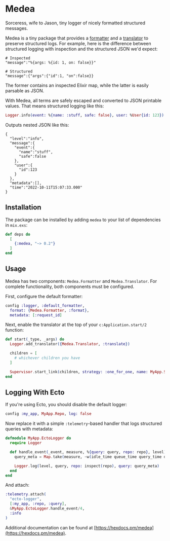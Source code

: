 # Medea

Sorceress, wife to Jason, tiny logger of nicely formatted structured messages.

Medea is a tiny package that provides a [formatter][form] and a
[translator][tran] to preserve structured logs. For example, here is the
difference between structured logging with inspection and the structured JSON
we'd expect:

```
# Inspected
"message":"%{args: %{id: 1, on: false}}"

# Structured
"message":{"args":{"id":1, "on":false}}
```

The former contains an inspected Elixir map, while the latter is easily parsable
as JSON.

With Medea, all terms are safely escaped and converted to JSON printable values.
That means structured logging like this:

```elixir
Logger.info(event: %{name: :stuff, safe: false}, user: %User{id: 123})
```

Outputs nested JSON like this:

```
{
  "level":"info",
  "message":{
    "event":{
      "name":"stuff",
      "safe":false
    },
    "user":{
      "id":123
    }
  },
  "metadata":[],
  "time":"2022-10-11T15:07:33.000"
}
```

## Installation

The package can be installed by adding `medea` to your list of dependencies in
`mix.exs`:

```elixir
def deps do
  [
    {:medea, "~> 0.2"}
  ]
end
```

## Usage

Medea has two components: `Medea.Formatter` and `Medea.Translator`. For complete
functionality, both components must be configured.

First, configure the default formatter:

```elixir
config :logger, :default_formatter,
  format: {Medea.Formatter, :format},
  metadata: [:request_id]
```

Next, enable the translator at the top of your `c:Application.start/2` function:

```elixir
def start(_type, _args) do
  Logger.add_translator({Medea.Translator, :translate})

  children = [
    # whichever children you have
  ]

  Supervisor.start_link(children, strategy: :one_for_one, name: MyApp.Supervisor)
end
```

## Logging With Ecto

If you're using Ecto, you should disable the default logger:

```elixir
config :my_app, MyApp.Repo, log: false
```

Now replace it with a simple `:telemetry`-based handler that logs structured
queries with metadata:

```elixir
defmodule MyApp.EctoLogger do
  require Logger

  def handle_event(_event, measure, %{query: query, repo: repo}, level) do
    query_meta = Map.take(measure, ~w(idle_time queue_time query_time decode_time total_time)a)

    Logger.log(level, query, repo: inspect(repo), query: query_meta)
  end
end
```

And attach:
```elixir
:telemetry.attach(
  "ecto-logger",
  [:my_app, :repo, :query],
  &MyApp.EctoLogger.handle_event/4,
  :info
)
```

Additional documentation can be found at [https://hexdocs.pm/medea](https://hexdocs.pm/medea).

[form]: https://hexdocs.pm/logger/Logger.Formatter.html
[tran]: https://hexdocs.pm/logger/Logger.Translator.html
